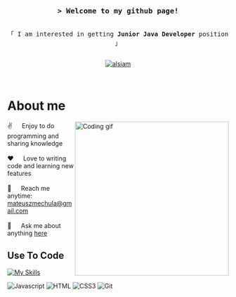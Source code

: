 <h3 align="center">
        <samp>&gt; Welcome to my github page!
    
</h3>

<p align="center"> 
  <samp>
    <br>
    「 I am interested in getting <b> Junior Java Developer </b> position 」
    <br>
    <br>
  </samp>
</p>

<p align="center">
 <a href="https://linkedin.com/in/mateuszmechula" target="_blank">
  <img src="https://img.shields.io/badge/LinkedIn-0077B5?style=for-the-badge&logo=linkedin&logoColor=white" alt="alsiam"/>
 </a>
</p>
<br />

 # About me
 
<p>
 <img align="right" width="350" src="/assets/programmer.gif" alt="Coding gif" />
  
 ✌️ &emsp; Enjoy to do programming and sharing knowledge <br/><br/>
 ❤️ &emsp; Love to writing code and learning new features<br/><br/>
 📧 &emsp; Reach me anytime: mateuszmechula@gmail.com<br/><br/>
 💬 &emsp; Ask me about anything [here](https://github.com/alsiam/mateuszmechula/issues)

</p>

## Use To Code

[![My Skills](https://skillicons.dev/icons?i=idea,java,gradle,maven,postgres,spring,hibernate,stackoverflow&theme=light)](https://skillicons.dev)

![Javascript](https://img.shields.io/badge/Javascript-F0DB4F?style=for-the-badge&labelColor=black&logo=javascript&logoColor=F0DB4F)
![HTML](https://img.shields.io/badge/HTML5-E34F26?style=for-the-badge&logo=html5&logoColor=white)
![CSS3](https://img.shields.io/badge/CSS3-1572B6?style=for-the-badge&logo=css3&logoColor=white)
![Git](https://img.shields.io/badge/Git-F05032?style=for-the-badge&logo=git&logoColor=white)
